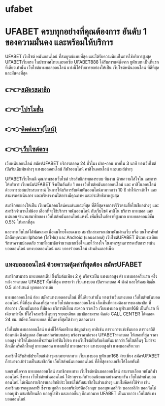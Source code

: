 # ufabet
<h1>UFABET ครบทุกอย่างที่คุณต้องการ อันดับ 1 ของความมั่นคง และพร้อมให้บริการ</h1>

UFABET เว็บไซต์ พนันออนไลน์ ที่สมบูรณ์แบบที่สุด และได้รับความนิยมในการใช้บริการสูงสุด UFABETเว็บตรง ในประเทศไทยและเอเซีย UFABET888 ได้รับการแต่ตั้งจาก ยูฟ่าเบท เป็นที่แรก ที่เดียวเท่านั้น 
เว็บไซต์แทงบอลออนไลน์ แห่งนี้ได้รับการยกย่องให้เป็น เว็บไซต์พนันออนไลน์ ที่ดีที่สุด และมั่นคงที่สุด

<h2>👉👉<a href="https://queenclub88.com/?register=true">สมัครสมาชิก</a></h2>
<h2>👉👉<a href="https://queenclub88.com/promotion">โปรโมชั่น</a></h2>
<h2>👉👉<a href="https://lin.ee/HrGLhgB">ติดต่อเรา(ไลน์)</a></h2>
<h2>👉👉<a href="https://queenclub88.com/">เว็บไซต์ตรง</a></h2>

เว็บพนันออนไลน์ สมัครUFABET บริการตลอด 24 ชั่วโมง ฝาก-ถอน ภายใน 3 นาที ทางเว็บไซต์เปิดรับเดิมพันต่างๆ แทงบอลออนไลน์ กีฬาออนไลน์ คาสิโนออนไลน์ และเกมส์ต่างๆ

UFABETเว็บไหนดี คุณภาพของเว็บไซต์ ประสิทธิภาพของระบบ ทีมงาน ด้วยความใส่ใจใน และการให้บริการ เว็บพนันUFABET จึงเป็นอันดับ 1 ของ เว็บไซต์พนันบอลออนไลน์ และ คาสิโนออนไลน์ ด้วยการสะสมประสบการณ์ ในการให้บริการรับเดิมพันออนไลน์มามากกว่า 10 ปี ทำให้เราเข้าใจ และสามารถดำเนินการ และบริหารงานได้อย่างมีคุณภาพ และประสิทธิภาพสูงสุด

สมาชิกยกย่องให้เป็น เว็บพนันออนไลน์คนเล่นเยอะที่สุด ที่ดีที่สุดจากการรีวิวตามสื่อโซเชียลต่างๆ และสมาชิกจำนวนไม่น้อย เลือกที่จะใช้บริการ พนันออนไลน์ กับเว็บไซต์ คาสิโน บริการ แทงบอล และแน่นอนจำนวนสมาชิกของ เว็บไซต์พนันออนไลน์แห่งนี้ เพิ่มขึ้นในอัตราที่สูงมาก แทงบอลคอมมิชั่น 0.5% ให้มากที่สุด

และทางเว็บไซต์ได้พัฒนามาเพื่อคนไทยโดยเฉพาะ สมาชิกสามารถเล่นพนันผ่านเว็บ หรือ บนโทรศัพท์มือถือทุกระบบ Iphone (ไอโฟน) และ Android (แอนดรอยด์) เว็บไซต์UFABET มีระบบระเบียบรักษาความปลอดภัย รวมทั้งสมาชิกจำนวนมากเชื่อใจและไว้วางใจ ในมาตรฐานการรองรับการ พนันบอลออนไลน์ แทงบอลออนไลน์ และ บาคาร่าออนไลน์ ผ่านอินเตอร์เน็ต

<h2>แทงบอลออนไลน์ ด้วยความคุ้มค่าที่สุดต้อง สมัครUFABET</h2>

สมาชิกสามารถ แทงบอลสเต็ป ซึ่งเริ่มต้นเพียง 2 คู่ หรือจะเป็น แทงบอลสูง ต่ำ แทงบอลครึ่งแรก ครึ่งหลัง ราคาบอล UFABET นั้นดีที่สุด เพราะว่า เว็บแทงบอล เปิดราคาบอล 4 ตังค์ และให้คอมมิชชั่น 0.5 เปอร์เซนต์ ทุกยอดการเล่น

แทงบอลออนไลน์ ต้อง สมัครแทงบอลออนไลน์ ที่นี้เดียวเท่านั้น ทางเข้าเว็บแทงบอล เว็บไซต์พนันบอลออนไลน์ ที่ดีที่สุด มั่นคงที่สุด ทางเว็บไซต์แทงบอลออนไลน์ เล็งเห็นที่ความต้องการของสมาชิก ที่ต้องการ เว็บพนันบอล ที่มั่นคง บริการดีเยี่ยม สะดวก รวดเร็ว เว็บแทงบอล ยูฟ่าเบท168 เป็นที่แรก ที่เดียวเท่านั้น ที่ใส่ใจสมาชิกในทุกๆ รายละเอียด สมาชิกสามารถ ติดต่อ CALL CENTER ได้ตลอด 24 ชม. สมัครเว็บแทงบอล ที่มั่นคงที่สุดได้ง่ายๆ ตลอดเวลา

เว็บไซต์แทงบอลออนไลน์ แห่งนี้ได้จัดเตรียม ข้อมูลต่างๆ อาทิเช่น ตารางการแข่งขันบอล ตารางสถิติย้อนหลัง ลิงค์ดูบอล อัพเดทสกอร์แบบสดๆ พร้องราคาต่อรอง UFABETราคาบอล ให้เยอะที่สุด ราคาบอลสูง ทำให้ไม่พลาดที่จะร่วมเชียร์ทีมโปรด ทางเว็บไซต์เปิดรับเดิมพันมากกว่าเว็บไซต์อื่นๆ ไม่ว่าจะลีกเล็กหรือลีกใหญ่ แทงบอลสด แทงสเต็ป แทงบอลรอง แทงบอลสูงต่ำ แทงบอลครึ่งเวลา

สมาชิกได้รับสิทธิประโยชน์ต่างๆมากมายจากทาง เว็บแทงบอล ยูฟ่าเบท168 ง่ายเพียง สมัครUFABET ก็สามารถเข้าร่วมเป็นสมาชิกกับ เว็บไซต์พนันบอลออนไลน์ ที่ดีที่สุดของเอเชียได้โดยทันที

นอกเหนือจาก แทงบอลออนไลน์ สมาชิกของทาง เว็บไซต์พนันบอลออนไลน์ สามารถเลือก พนันกีฬาออนไลน์ ซึ่งทาง เว็บไซต์พนันออนไลน์ ได้รวบรวมกีฬายอดนิยมมาอย่างครบครัน เว็บไซต์พนันบอลออนไลน์ ได้เพิ่มการบริการและสิทธิประโยชน์ให้กับสมาชิกในส่วนต่างๆ แบบไม่คิดค่าใช้จ่าย เช่นสมาชิกสมารถดูบอลฟรี ซึ่งรวมทุกลีก บอลพรีเมียร์ลีกอังกฤษ บอลบุนเดสลีก้า บอลลาลีก้า บอลกัลโช่ บอลบูฟ่า แชมป์เปียนลีก บอลยูโรป้า และบอลอื่นๆ อีกมากมาย UFABET เป็นมากกว่า เว็บไซต์แทงบอลออนไลน์
